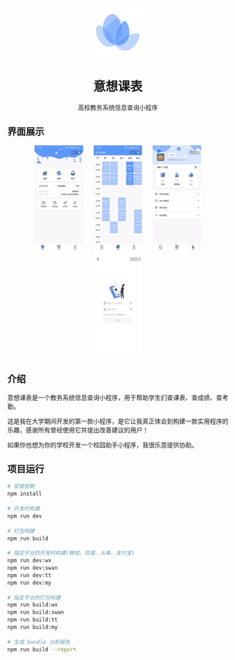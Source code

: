 <div align="center">
  <img src="./images/logo.png" width="120" alt="logo" >
  <h1>意想课表</h1>
  <p>高校教务系统信息查询小程序</p>
</div>

## 界面展示

<div align="center">
<img src="./images/preview-1.jpeg" width="22%" style="margin:0 10px;" alt="首页" >
<img src="./images/preview-2.jpeg" width="22%" style="margin:0 10px;" alt="课表页" >
<img src="./images/preview-3.jpeg" width="22%" style="margin:0 10px;" alt="个人中心页" >
<img src="./images/preview-4.jpeg" width="22%" style="margin:0 10px;" alt="登录页" >
</div>

## 介绍

意想课表是一个教务系统信息查询小程序，用于帮助学生们查课表、查成绩、查考勤。

这是我在大学期间开发的第一款小程序，是它让我真正体会到构建一款实用程序的乐趣，感谢所有曾经使用它并提出改善建议的用户！

如果你也想为你的学校开发一个校园助手小程序，我很乐意提供协助。

## 项目运行

``` bash
# 安装依赖
npm install

# 开发时构建
npm run dev

# 打包构建
npm run build

# 指定平台的开发时构建(微信、百度、头条、支付宝)
npm run dev:wx
npm run dev:swan
npm run dev:tt
npm run dev:my

# 指定平台的打包构建
npm run build:wx
npm run build:swan
npm run build:tt
npm run build:my

# 生成 bundle 分析报告
npm run build --report
```
